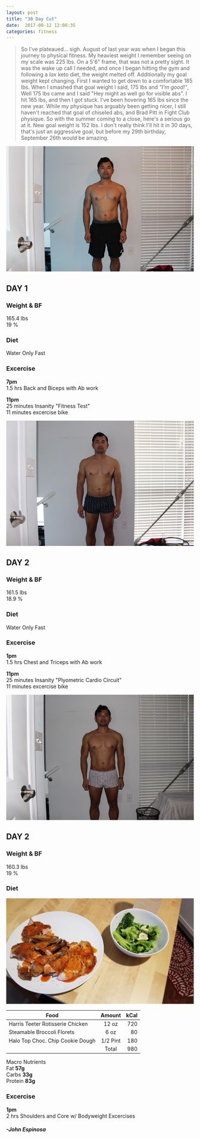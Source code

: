 ```yaml
---
layout: post
title: "30 Day Cut"
date:  2017-08-12 12:00:35
categories: fitness
---
```

> So I've plateaued... sigh. August of last year was when I began this journey to physical fitness. My heaviest weight I remember seeing on my scale was 225 lbs. On a 5'6" frame, that was not a pretty sight. It was the wake up call I needed, and once I began hitting the gym and following a *lax* keto diet, the weight melted off. Additionally my goal weight kept changing. First I wanted to get down to a comfortable 185 lbs. When I smashed that goal weight I said, 175 lbs and *"I'm good!"*, Well 175 lbs came and I said "Hey might as well go for visible abs". I hit 165 lbs, and then I got stuck. I've been hovering 165 lbs since the new year. While my physique has arguably been getting nicer, I still haven't reached that goal of chiseled abs, and Brad Pitt in Fight Club physique. So with the summer coming to a close, here's a serious go at it. New goal weight is 152 lbs. I don't really think I'll hit it in 30 days, that's just an aggressive goal, but before my 29th birthday, September 26th would be amazing. 

![Day 1](/img/Day1.JPG)

## DAY 1

### Weight & BF  
165.4 lbs  
19 %
### Diet
Water Only Fast
### Excercise
**7pm**  
1.5 hrs Back and Biceps with Ab work  
  
**11pm**  
25 minutes Insanity "Fitness Test"  
11 minutes excercise bike

![Day 2](/img/Day2.JPG)

## DAY 2

### Weight & BF  
161.5 lbs  
18.9 %
### Diet
Water Only Fast
### Excercise
**1pm**  
1.5 hrs Chest and Triceps with Ab work  
  
**11pm**  
25 minutes Insanity "Plyometric Cardio Circuit"  
11 minutes excercise bike

![Day 3](/img/Day3.JPG)

## DAY 2

### Weight & BF
160.3 lbs  
19 %
### Diet
![Day 3 Meal](/img/Day3Food.jpg)

| Food                             | Amount        | kCal  |
| -------------------------------- |:-------------:| ----------:|
| Harris Teeter Rotisserie Chicken | 12 oz         | 720        |
| Steamable Broccoli Florets       | 6 oz          | 80         |
| Halo Top Choc. Chip Cookie Dough | 1/2 Pint      | 180        |
|                                  |   Total       | 980        |  

Macro Nutrients  
Fat **57g**    
Carbs **33g**    
Protein **83g**    

### Excercise
**1pm**  
2 hrs Shoulders and Core w/ Bodyweight Excercises  



#### _-John Espinosa_  
